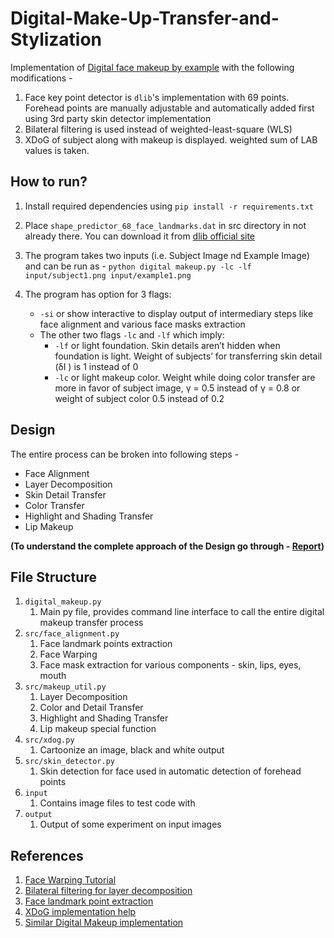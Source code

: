 # Digital-Make-Up-Transfer-and-Stylization

Implementation of [Digital face makeup by example](https://ieeexplore.ieee.org/document/5206833) with the following modifications -

1. Face key point detector is `dlib`'s implementation with 69 points. Forehead points are manually adjustable and automatically added first using 3rd party skin detector implementation
2. Bilateral filtering is used instead of weighted-least-square (WLS)
3. XDoG of subject along with makeup is displayed. weighted sum of LAB values is taken.

## How to run?

1. Install required dependencies using `pip install -r requirements.txt`

2. Place `shape_predictor_68_face_landmarks.dat` in src directory in not already there. You can download it from [dlib official site](http://dlib.net/files/)

3. The program takes two inputs (i.e. Subject Image nd Example Image) and can be run as - `python digital makeup.py -lc -lf input/subject1.png input/example1.png`

4. The program has option for 3 flags:
   -  `-si` or show interactive to display output of intermediary steps like face alignment and various face masks extraction
   -  The other two flags `-lc` and `-lf` which imply:
      - `-lf` or light foundation. Skin details aren’t hidden when foundation is light. Weight of subjects’ for transferring skin detail (δI ) is 1 instead of 0
      - `-lc` or light makeup color. Weight while doing color transfer are more in favor of subject image, γ = 0.5 instead of γ = 0.8 or weight of subject color 0.5 instead of 0.2



## Design

The entire process can be broken into following steps -

- Face Alignment
- Layer Decomposition
- Skin Detail Transfer
- Color Transfer
- Highlight and Shading Transfer
- Lip Makeup

**(To understand the complete approach of the Design go through - [Report](https://github.com/sankethire/Digital-Make-Up-Transfer-and-Stylization/blob/main/Report.pdf))**


## File Structure

1. `digital_makeup.py`
   1. Main py file, provides command line interface to call the entire digital makeup transfer process
2. `src/face_alignment.py`
   1. Face landmark points extraction
   2. Face Warping
   3. Face mask extraction for various components - skin, lips, eyes, mouth
3. `src/makeup_util.py`
   1. Layer Decomposition
   2. Color and Detail Transfer
   3. Highlight and Shading Transfer
   4. Lip makeup special function
4. `src/xdog.py`
   1. Cartoonize an image, black and white output
5. `src/skin_detector.py`
   1. Skin detection for face used in automatic detection of forehead points
6. `input`
   1. Contains image files to test code with
7. `output`
   1. Output of some experiment on input images

## References

1. [Face Warping Tutorial](https://pysource.com/2019/05/09/select-and-warp-triangles-face-swapping-opencv-with-python-part-4/)
2. [Bilateral filtering for layer decomposition](https://www.geeksforgeeks.org/python-bilateral-filtering/)
3. [Face landmark point extraction](https://www.pyimagesearch.com/2019/12/16/training-a-custom-dlib-shape-predictor/)
4. [XDoG implementation help](https://github.com/CemalUnal/XDoG-Filter)
5. [Similar Digital Makeup implementation](https://github.com/TheMathWizard/Face-Makeup-by-Example)
